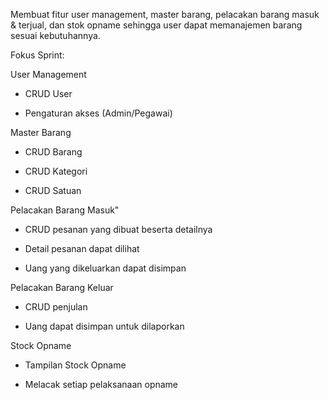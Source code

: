 Membuat fitur user management, master barang, pelacakan barang masuk & terjual, dan stok opname sehingga user dapat memanajemen barang sesuai kebutuhannya.

Fokus Sprint:

User Management

- CRUD User

- Pengaturan akses (Admin/Pegawai)

Master Barang

- CRUD Barang

- CRUD Kategori

- CRUD Satuan

Pelacakan Barang Masuk"

- CRUD pesanan yang dibuat beserta detailnya

- Detail pesanan dapat dilihat

- Uang yang dikeluarkan dapat disimpan

Pelacakan Barang Keluar

- CRUD penjulan

- Uang dapat disimpan untuk dilaporkan

Stock Opname

- Tampilan Stock Opname

- Melacak setiap pelaksanaan opname
